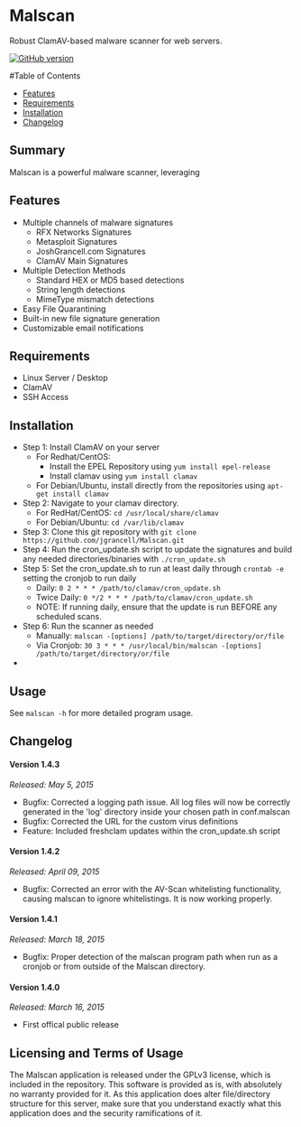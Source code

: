 Malscan
============

Robust ClamAV-based malware scanner for web servers.

[![GitHub version](https://badge.fury.io/gh/jgrancell%2FMalscan.svg)](http://badge.fury.io/gh/jgrancell%2FMalscan)

#Table of Contents
* [Features](#features)
* [Requirements](#requirements)
* [Installation](#installation)
* [Changelog](#changelog)

## Summary

Malscan is a powerful malware scanner, leveraging 

## Features
* Multiple channels of malware signatures
  * RFX Networks Signatures
  * Metasploit Signatures
  * JoshGrancell.com Signatures
  * ClamAV Main Signatures
* Multiple Detection Methods
  * Standard HEX or MD5 based detections
  * String length detections
  * MimeType mismatch detections
* Easy File Quarantining
* Built-in new file signature generation
* Customizable email notifications

## Requirements
* Linux Server / Desktop
* ClamAV
* SSH Access

## Installation
* Step 1: Install ClamAV on your server
  * For Redhat/CentOS:
    * Install the EPEL Repository using `yum install epel-release`
    * Install clamav using `yum install clamav`
  * For Debian/Ubuntu, install directly from the repositories using `apt-get install clamav`
* Step 2: Navigate to your clamav directory.
  * For RedHat/CentOS: `cd /usr/local/share/clamav`
  * For Debian/Ubuntu: `cd /var/lib/clamav`
* Step 3: Clone this git repository with `git clone https://github.com/jgrancell/Malscan.git`
* Step 4: Run the cron_update.sh script to update the signatures and build any needed directories/binaries with `./cron_update.sh`
* Step 5: Set the cron_update.sh to run at least daily through `crontab -e` setting the cronjob to run daily
  * Daily: `0 2 * * * /path/to/clamav/cron_update.sh`
  * Twice Daily: `0 */2 * * * /path/to/clamav/cron_update.sh`
  * NOTE: If running daily, ensure that the update is run BEFORE any scheduled scans.
* Step 6: Run the scanner as needed
  * Manually: `malscan -[options] /path/to/target/directory/or/file`
  * Via Cronjob: `30 3 * * * /usr/local/bin/malscan -[options] /path/to/target/directory/or/file`
* 
## Usage

See `malscan -h` for more detailed program usage.

## Changelog

#### Version 1.4.3
*Released: May 5, 2015*
* Bugfix: Corrected a logging path issue. All log files will now be correctly generated in the 'log' directory inside your chosen path in conf.malscan
* Bugfix: Corrected the URL for the custom virus definitions
* Feature: Included freshclam updates within the cron_update.sh script

#### Version 1.4.2
*Released: April 09, 2015*
* Bugfix: Corrected an error with the AV-Scan whitelisting functionality, causing malscan to ignore whitelistings. It is now working properly.

#### Version 1.4.1
*Released: March 18, 2015*
* Bugfix: Proper detection of the malscan program path when run as a cronjob or from outside of the Malscan directory.

#### Version 1.4.0
*Released: March 16, 2015*
* First offical public release

## Licensing and Terms of Usage

The Malscan application is released under the GPLv3 license, which is included in the repository. This software is provided as is, with absolutely no warranty provided for it. As this application does alter file/directory structure for this server, make sure that you understand exactly what this application does and the security ramifications of it.
